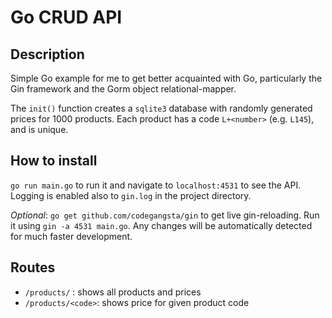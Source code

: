 # Go CRUD API

## Description
Simple Go example for me to get better acquainted with Go, particularly the Gin framework and the Gorm object relational-mapper.

The `init()` function creates a `sqlite3` database with randomly generated prices for 1000 products. Each product has a code `L+<number>` (e.g. `L145`), and is unique.

## How to install
`go run main.go` to run it and navigate to `localhost:4531` to see the API. Logging is enabled also to `gin.log` in the project directory.

*Optional*:
`go get github.com/codegangsta/gin` to get live gin-reloading. Run it using `gin -a 4531 main.go`. Any changes will be automatically detected for much faster development.

## Routes
* `/products/` : shows all products and prices
* `/products/<code>`: shows price for given product code
